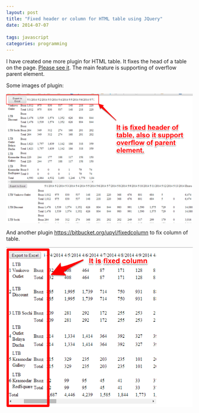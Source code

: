 ```yaml
---
layout: post
title: "Fixed header or column for HTML table using JQuery"
date: 2014-07-07

tags: javascript
categories: programming
---
```

I have created one more plugin for HTML table. It fixes the head of a table on the page. [Please see it](https://bitbucket.org/upyl/fixedheader). The main feature is supporting of overflow parent element.

Some images of plugin:

![example1](/images/fixed_header1.png)

And another plugin https://bitbucket.org/upyl/fixedcolumn to fix column of table.

![example2](/images/fixed_header2.png)